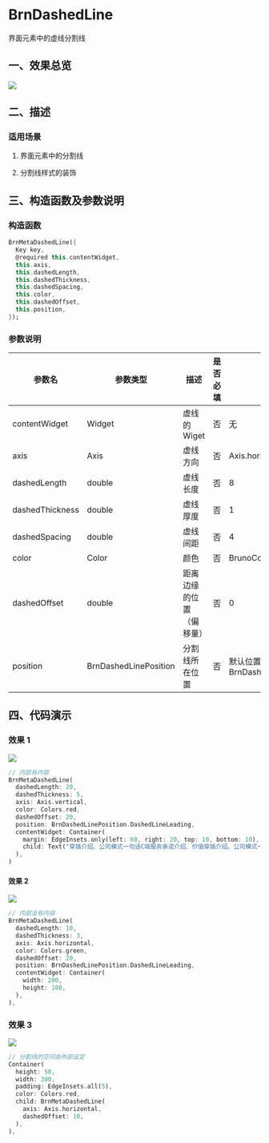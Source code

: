 # BrnDashedLine

界面元素中的虚线分割线

## 一、效果总览

![](./img/BrnDashedLineIntro.png)

## 二、描述

### 适用场景

1. 界面元素中的分割线

2. 分割线样式的装饰

## 三、构造函数及参数说明

### 构造函数

```dart
BrnMetaDashedLine({
  Key key,
  @required this.contentWidget,
  this.axis,
  this.dashedLength,
  this.dashedThickness,
  this.dashedSpacing,
  this.color,
  this.dashedOffset,
  this.position,
});
```

### 参数说明

| **参数名**      | **参数类型**          | **描述**                 | **是否必填** | **默认值**                                             |
| --------------- | --------------------- | ------------------------ | ------------ | ------------------------------------------------------ |
| contentWidget   | Widget                | 虚线的 Wiget             | 否           | 无                                                     |
| axis            | Axis                  | 虚线方向                 | 否           | Axis.horizontal                                        |
| dashedLength    | double                | 虚线长度                 | 否           | 8                                                      |
| dashedThickness | double                | 虚线厚度                 | 否           | 1                                                      |
| dashedSpacing   | double                | 虚线间距                 | 否           | 4                                                      |
| color           | Color                 | 颜色                     | 否           | BrunoColor.instance.L1Color                            |
| dashedOffset    | double                | 距离边缘的位置（偏移量） | 否           | 0                                                      |
| position        | BrnDashedLinePosition | 分割线所在位置           | 否           | 默认位置，头部 BrnDashedLinePosition.DashedLineLeading |

## 四、代码演示

### 效果 1

![](./img/BrnDashedLineDemo1.png)

```dart
// 内部有内容
BrnMetaDashedLine(
  dashedLength: 20,
  dashedThickness: 5,
  axis: Axis.vertical,
  color: Colors.red,
  dashedOffset: 20,
  position: BrnDashedLinePosition.DashedLineLeading,
  contentWidget: Container(
    margin: EdgeInsets.only(left: 60, right: 20, top: 10, bottom: 10),
    child: Text("穿插介绍、公司模式一句话C端服务承诺介绍、价值穿插介绍、公司模式一句话C端服务承诺介绍、价值穿插介绍、公司模式一句话C端服务承诺介绍、价值"),
  ),
)
```

#### 效果 2

![](./img/BrnDashedLineDemo2.png)

```dart
// 内部没有内容
BrnMetaDashedLine(
  dashedLength: 10,
  dashedThickness: 3,
  axis: Axis.horizontal,
  color: Colors.green,
  dashedOffset: 20,
  position: BrnDashedLinePosition.DashedLineLeading,
  contentWidget: Container(
    width: 200,
    height: 100,
  ),
),
```

### 效果 3

![](./img/BrnDashedLineDemo3.png)

```dart
// 分割线的空间由外部设定
Container(
  height: 50,
  width: 300,
  padding: EdgeInsets.all(5),
  color: Colors.red,
  child: BrnMetaDashedLine(
    axis: Axis.horizontal,
    dashedOffset: 10,
  ),
),
```
